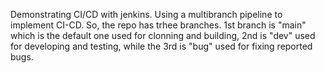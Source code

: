 Demonstrating CI/CD with jenkins. Using a multibranch pipeline to implement CI-CD. So, the repo has trhee branches. 1st branch is "main" which is the default one used for clonning and building, 2nd is "dev" used for developing and testing, while the 3rd is "bug" used for fixing reported bugs.
